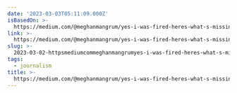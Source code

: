 ```yaml
---
date: '2023-03-03T05:11:09.000Z'
isBasedOn: >-
  https://medium.com/@meghanmangrum/yes-i-was-fired-heres-what-s-missing-from-the-viral-stories-5dea3766970d
link: >-
  https://medium.com/@meghanmangrum/yes-i-was-fired-heres-what-s-missing-from-the-viral-stories-5dea3766970d
slug: >-
  2023-03-02-httpsmediumcommeghanmangrumyes-i-was-fired-heres-what-s-missing-from-the-viral-stories-5dea3766970d
tags:
  - journalism
title: >-
  https://medium.com/@meghanmangrum/yes-i-was-fired-heres-what-s-missing-from-the-viral-stories-5dea3766970d
---
```

 
